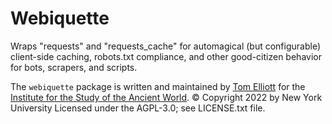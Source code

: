# Webiquette

Wraps "requests" and "requests_cache" for automagical (but configurable) client-side caching, robots.txt compliance, and other good-citizen behavior for bots, scrapers, and scripts.

The `webiquette` package is written and maintained by [Tom Elliott](https://paregorios.org/about/) for the [Institute for the Study of the Ancient World](https://isaw.nyu.edu).
© Copyright 2022 by New York University
Licensed under the AGPL-3.0; see LICENSE.txt file.